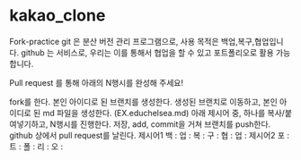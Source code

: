 # kakao_clone
Fork-practice
git 은 분산 버전 관리 프로그램으로, 사용 목적은 백업,복구,협업입니다.
github 는 서비스로, 우리는 이를 통해서 협업을 할 수 있고 포트폴리오로 활용 가능합니다.

Pull request 를 통해 아래의 N행시를 완성해 주세요!

fork를 한다.
본인 아이디로 된 브랜치를 생성한다.
생성된 브랜치로 이동하고, 본인 아이디로 된 md 파일을 생성한다. (EX.educhelsea.md)
아래 제시어 중, 하나를 복사/붙여넣기하고, N행시를 진행한다.
저장, add, commit을 거쳐 브랜치를 push한다.
github 상에서 pull request를 날린다.
제시어1
백 :
업 :
복 :
구 :
협 :
업 :
제시어2
포 :
트 :
폴 :
리 :
오 :
